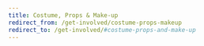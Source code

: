 ```yaml
---
title: Costume, Props & Make-up
redirect_from: /get-involved/costume-props-makeup
redirect_to: /get-involved/#costume-props-and-make-up
---
```

